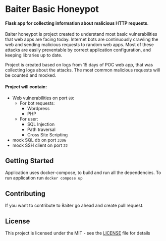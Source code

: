 # Baiter Basic Honeypot

#### Flask app for collecting information about malicious HTTP requests.

Baiter honeypot is project created to understand most basic vulnerabilities that web apps are facing today. Internet
bots are continuously crawling the web and sending malicious requests to random web apps. Most of these attacks are
easily preventable by correct application configuration, and keeping libraries up to date.

Project is created based on logs from 15 days of POC web app, that was collecting logs about the attacks.
The most common malicious requests will be counted and mocked.

#### Project will contain:

- Web vulnerabilities on port `80`:
    - For bot requests:
      - Wordpress 
      - PHP
    - For user:
      - SQL Injection
      - Path traversal
      - Cross Site Scripting
- mock SQL db on port `3306`
- mock SSH client on port `22`

## Getting Started

Application uses docker-compose, to build and run all the dependencies.
To run application run `docker compose up`

## Contributing

If you want to contribute to Baiter go ahead and create pull request.

## License

This project is licensed under the MIT - see the [LICENSE](LICENSE) file for details

